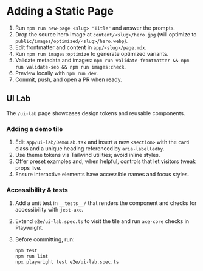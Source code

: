# Adding a Static Page

1. Run `npm run new-page <slug> "Title"` and answer the prompts.
2. Drop the source hero image at `content/<slug>/hero.jpg` (will optimize to `public/images/optimized/<slug>/hero.webp`).
3. Edit frontmatter and content in `app/<slug>/page.mdx`.
4. Run `npm run images:optimize` to generate optimized variants.
5. Validate metadata and images: `npm run validate-frontmatter && npm run validate-seo && npm run images:check`.
6. Preview locally with `npm run dev`.
7. Commit, push, and open a PR when ready.

## UI Lab

The `/ui-lab` page showcases design tokens and reusable components.

### Adding a demo tile

1. Edit `app/ui-lab/DemoLab.tsx` and insert a new `<section>` with the `card` class and a unique heading referenced by
   `aria-labelledby`.
2. Use theme tokens via Tailwind utilities; avoid inline styles.
3. Offer preset examples and, when helpful, controls that let visitors tweak props live.
4. Ensure interactive elements have accessible names and focus styles.

### Accessibility & tests

1. Add a unit test in `__tests__/` that renders the component and checks for accessibility with `jest-axe`.
2. Extend `e2e/ui-lab.spec.ts` to visit the tile and run `axe-core` checks in Playwright.
3. Before committing, run:

   ```bash
   npm test
   npm run lint
   npx playwright test e2e/ui-lab.spec.ts
   ```
